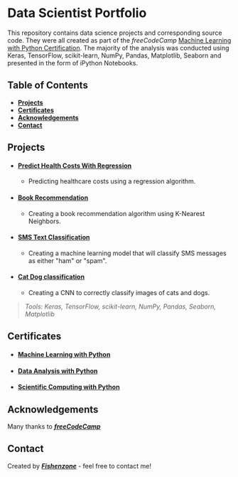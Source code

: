 # Data Scientist Portfolio

This repository contains data science projects and corresponding source code. They were all created as part of the *freeCodeCamp* [Machine Learning with Python Certification](https://www.freecodecamp.org/learn/machine-learning-with-python/ 'Machine Learning with Python Certification'). The majority of the analysis was conducted using Keras, TensorFlow, scikit-learn, NumPy, Pandas, Matplotlib, Seaborn and presented in the form of iPython Notebooks.

## Table of Contents

- **[Projects](#projects)**
- **[Certificates](#certificates)**
- **[Acknowledgements](#acknowledgements)**
- **[Contact](#contact)**

## Projects

- #### [Predict Health Costs With Regression](https://colab.research.google.com/drive/1Tusv081wHyH4MpFr7t4kA2_oKTCiZ786?usp=sharing 'Predict Health Costs With Regression')
    - Predicting healthcare costs using a regression algorithm.
- #### [Book Recommendation](https://colab.research.google.com/drive/1o6m_V5c2nHp_Np4dinsdUZvBhvHuM3gt?usp=sharing 'Book Recommendation')
    - Creating a book recommendation algorithm using K-Nearest Neighbors.
- #### [SMS Text Classification](https://colab.research.google.com/drive/10wrumrd2B4UCPy54EVHoArngnKD-SS5Y?usp=sharing 'SMS Text Classification')
    -  Creating a machine learning model that will classify SMS messages as either "ham" or "spam".
- #### [Cat Dog classification](https://colab.research.google.com/drive/1nvCip8xRLMN0xGyuRojHWFl88DmCLAYP?usp=sharing 'Cat Dog classification')
    - Creating a CNN to correctly classify images of cats and dogs. 

> _Tools: Keras, TensorFlow, scikit-learn, NumPy, Pandas, Seaborn, Matplotlib_ 

## Certificates

- #### [Machine Learning with Python](https://www.freecodecamp.org/certification/fishenzone/machine-learning-with-python-v7 'Machine Learning with Python')
- #### [Data Analysis with Python](https://www.freecodecamp.org/certification/fishenzone/data-analysis-with-python-v7 'Data Analysis with Python Certificate')
- #### [Scientific Computing with Python](https://www.freecodecamp.org/certification/fishenzone/scientific-computing-with-python-v7 'Scientific Computing with Python Certificate')
<!-- - #### [Legacy Full Stack](https://www.freecodecamp.org/certification/fishenzone/full-stack 'Legacy Full Stack Certificate')
- #### [Quality Assurance](https://www.freecodecamp.org/certification/fishenzone/quality-assurance-v7 'Quality Assurance Certificate')
- #### [Legacy Information Security and Quality Assurance](https://www.freecodecamp.org/certification/fishenzone/information-security-and-quality-assurance 'Legacy Information Security and Quality Assurance Certificate')
- #### [Data Visualization](https://www.freecodecamp.org/certification/fishenzone/data-visualization 'Data Visualization Certificate')
- #### [APIs and Microservices](https://www.freecodecamp.org/certification/fishenzone/apis-and-microservices 'APIs and Microservices Certificate')
- #### [Front End Libraries](https://www.freecodecamp.org/certification/fishenzone/front-end-libraries 'Front End Libraries Certificate')
- #### [JavaScript Algorithms and Data Structures](https://www.freecodecamp.org/certification/fishenzone/javascript-algorithms-and-data-structures 'JavaScript Algorithms and Data Structures Certificate')
- #### [Responsive Web Design](https://www.freecodecamp.org/certification/fishenzone/responsive-web-design 'Responsive Web Design Certificate') -->

## Acknowledgements

Many thanks to ***[freeCodeCamp](https://www.freecodecamp.org/learn 'freeCodeCamp')***

## Contact

Created by ***[Fishenzone](https://github.com/fishenzone 'Fishenzone')*** - feel free to contact me!

